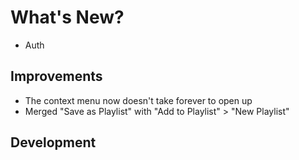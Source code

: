 # What's New?

<!-- TODO: ELABORATE -->
- Auth

## Improvements
- The context menu now doesn't take forever to open up
- Merged "Save as Playlist" with "Add to Playlist" > "New Playlist"

## Development
